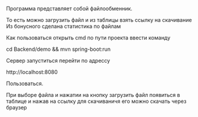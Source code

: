 Программа представляет собой файлообменник. 

То есть можно загрузить файл и из таблицы взять ссылку на скачивание
Из бонусного сделана статистика по файлам

Как пользоваться открыть cmd по пути проекта ввести команду 

cd Backend/demo && mvn spring-boot:run 

Сервер запуститься перейти по адрессу

http://localhost:8080

Пользоваться.

При выборе файла и нажатии на кнопку загрузить файл появиться в таблице и нажав на ссылку для скачиваничя его можно скачать через браузер 